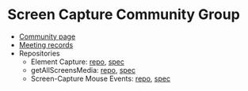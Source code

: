 # Screen Capture Community Group
* [Community page](https://www.w3.org/community/sccg/)
* [Meeting records](https://github.com/screen-share/meetings)
* Repositories
  * Element Capture: [repo](https://github.com/screen-share/element-capture/), [spec](https://screen-share.github.io/element-capture/)
  * getAllScreensMedia: [repo](https://github.com/screen-share/capture-all-screens/), [spec](https://screen-share.github.io/capture-all-screens/)
  * Screen-Capture Mouse Events: [repo](https://github.com/screen-share/mouse-events), [spec](https://screen-share.github.io/mouse-events/)
